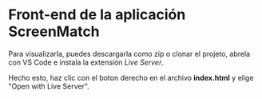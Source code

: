 
# Front-end de la aplicación ScreenMatch


Para visualizarla, puedes descargarla como zip o clonar el projeto, abrela con VS Code e instala la extensión *Live Server*.

Hecho esto, haz clic con el boton derecho en el archivo **index.html** y elige "Open with Live Server".
